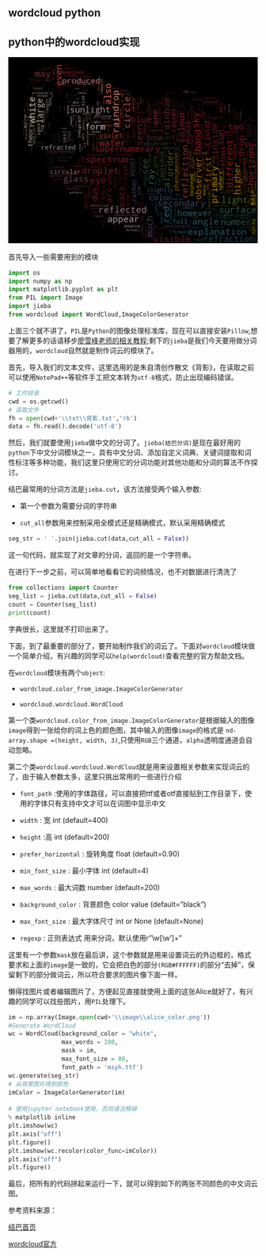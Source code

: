 ## wordcloud python
## python中的wordcloud实现


![parrotWordCloud](https://github.com/amueller/word_cloud/raw/master/examples/parrot.png)

首先导入一些需要用到的模块

```python
import os
import numpy as np
import matplotlib.pyplot as plt
from PIL import Image
import jieba
from wordcloud import WordCloud,ImageColorGenerator

```

上面三个就不讲了，`PIL`是`Python`的图像处理标准库，现在可以直接安装`Pillow`,想要了解更多的话请移步[廖雪峰老师的相关教程](https://www.liaoxuefeng.com/wiki/0014316089557264a6b348958f449949df42a6d3a2e542c000/0014320027235877860c87af5544f25a8deeb55141d60c5000);剩下的`jieba`是我们今天要用做分词器用的，`wordcloud`自然就是制作词云的模块了。

首先，导入我们的文本文件，这里选用的是朱自清创作散文《背影》，在读取之前可以使用`NotePad++`等软件手工把文本转为`utf-8`格式，防止出现编码错误。

```python
# 工作目录
cwd = os.getcwd()
# 读取文件
fh = open(cwd+'\\txt\\背影.txt','rb')
data = fh.read().decode('utf-8')
```

然后，我们就要使用`jieba`做中文的分词了。`jieba(结巴分词)`是现在最好用的`python`下中文分词模块之一，具有中文分词、添加自定义词典、关键词提取和词性标注等多种功能，我们这里只使用它的分词功能对其他功能和分词的算法不作探讨。

结巴最常用的分词方法是`jieba.cut`，该方法接受两个输入参数:

- 第一个参数为需要分词的字符串

- `cut_all`参数用来控制采用全模式还是精确模式，默认采用精确模式

```python
seg_str = ' '.join(jieba.cut(data,cut_all = False))
```

这一句代码，就实现了对文章的分词，返回的是一个字符串。

在进行下一步之前，可以简单地看看它的词频情况，也不对数据进行清洗了
```python
from collections import Counter
seg_list = jieba.cut(data,cut_all = False)
count = Counter(seg_list)
print(count)
```

字典很长，这里就不打印出来了。

下面，到了最重要的部分了，要开始制作我们的词云了。下面对`wordcloud`模块做一个简单介绍，有兴趣的同学可以`help(wordcloud)`查看完整的官方帮助文档。

在`wordcloud`模块有两个`object`:

- `wordcloud.color_from_image.ImageColorGenerator`

- `wordcloud.wordcloud.WordCloud`

第一个类`wordcloud.color_from_image.ImageColorGenerator`是根据输入的图像`image`得到一张给你的词上色的颜色图，其中输入的图像`image`的格式是 `nd-array.shape =(height, width, 3)`,只使用`RGB`三个通道，`alpha`透明度通道会自动忽略。

第二个类`wordcloud.wordcloud.WordCloud`就是用来设置相关参数来实现词云的了，由于输入参数太多，这里只挑出常用的一些进行介绍

- `font_path` :使用的字体路径，可以直接把ttf或者otf直接贴到工作目录下，使用的字体只有支持中文才可以在词图中显示中文

- `width` : 宽 int (default=400)

- `height` :高 int (default=200)

- `prefer_horizontal` : 旋转角度 float (default=0.90)

- `min_font_size` : 最小字体 int (default=4)

- `max_words` : 最大词数 number (default=200)

- `background_color` : 背景颜色 color value (default=”black”)

- `max_font_size` : 最大字体尺寸 int or None (default=None)

- `regexp` : 正则表达式 用来分词，默认使用r”\w[\w’]+”

这里有一个参数`mask`放在最后讲，这个参数就是用来设置词云的外边框的，格式要求和上面的`image`是一致的，它会把白色的部分`(RGB#FFFFFF)`的部分“去掉”，保留剩下的部分做词云，所以符合要求的图片像下面一样。

懒得找图片或者编辑图片了，方便起见直接就使用上面的这张Alice就好了，有兴趣的同学可以找些图片，用`PIL`处理下。

```python
im = np.array(Image.open(cwd+'\\image\\alice_color.png'))
#Generate WordCloud
wc = WordCloud(background_color = "white",
               max_words = 100,
               mask = im,
               max_font_size = 80,
               font_path = 'msyh.ttf')
wc.generate(seg_str)
# 从背景图片得到颜色
imColor = ImageColorGenerator(im)  

# 使用jupyter notebook使用，否则请注释掉
% matplotlib inline
plt.imshow(wc)
plt.axis("off")
plt.figure()
plt.imshow(wc.recolor(color_func=imColor))
plt.axis("off")
plt.figure()
```

最后，把所有的代码拼起来运行一下，就可以得到如下的两张不同颜色的中文词云图。

参考资料来源：

[结巴首页](https://www.oschina.net/p/jieba)

[wordcloud官方](https://amueller.github.io/word_cloud/index.html)
